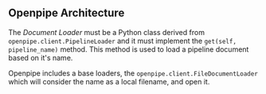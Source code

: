 ## Openpipe Architecture


The _Document Loader_ must be a Python class  derived from `openpipe.client.PipelineLoader` and it must implement the `get(self, pipeline_name)` method. This method is used to load a pipeline document based on it's name.

Openpipe includes a base loaders, the `openpipe.client.FileDocumentLoader` which will consider the name as a local filename, and open it.